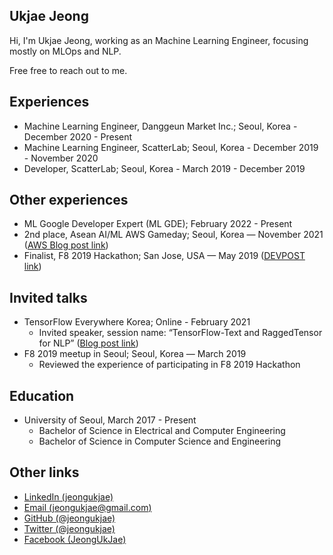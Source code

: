 ## Ukjae Jeong

Hi, I'm Ukjae Jeong, working as an Machine Learning Engineer, focusing mostly on MLOps and NLP.

Free free to reach out to me.

## Experiences

* Machine Learning Engineer, Danggeun Market Inc.; Seoul, Korea - December 2020 - Present
* Machine Learning Engineer, ScatterLab; Seoul, Korea - December 2019 - November 2020
* Developer, ScatterLab; Seoul, Korea - March 2019 - December 2019

## Other experiences

* ML Google Developer Expert (ML GDE); February 2022 - Present
* 2nd place, Asean AI/ML AWS Gameday; Seoul, Korea — November 2021 ([AWS Blog post link](https://aws.amazon.com/ko/blogs/korea/aws-gameday-tour-de-machine-learning-korean-winners/))
* Finalist, F8 2019 Hackathon; San Jose, USA — May 2019 ([DEVPOST link](https://devpost.com/software/the-city-watch))

## Invited talks

* TensorFlow Everywhere Korea; Online - February 2021
  * Invited speaker, session name: “TensorFlow-Text and RaggedTensor for NLP” ([Blog post link](https://jeongukjae.github.io/posts/tensorflow-text-and-ragged-tensor/))
* F8 2019 meetup in Seoul; Seoul, Korea — March 2019
  * Reviewed the experience of participating in F8 2019 Hackathon

## Education

* University of Seoul, March 2017 - Present
  * Bachelor of Science in Electrical and Computer Engineering
  * Bachelor of Science in Computer Science and Engineering

## Other links

* [LinkedIn (jeongukjae)](https://www.linkedin.com/in/jeongukjae/)
* [Email (jeongukjae@gmail.com)](mailto:jeongukjae@gmail.com)
* [GitHub (@jeongukjae)](https://www.github.com/jeongukjae/)
* [Twitter (@jeongukjae)](https://twitter.com/jeongukjae)
* [Facebook (JeongUkJae)](https://www.facebook.com/JeongUkJae/)
